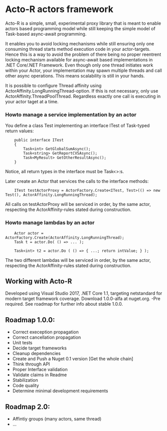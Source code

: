 # Acto-R actors framework 

Acto-R is a simple, small, experimental proxy library that is meant to enable actors based programming model while still keeping the simple model of Task-based async-await programming.

It enables you to avoid locking mechanisms while still ensuring only one consuming thread starts method execution code in your actor-targets. Hence this is a way to avoid the problem of there being no proper reentrent locking mechanism available for async-await based implementations in .NET Core/.NET Framework. 
Even though only one thread initiates work within your Actor, your implementation may spawn multiple threads and call other async operations. This means scalability is still in your hands.  

It is possible to configure Thread affinity using ActorAffinity.LongRunningThread-option. If this is not necessary, only use ActorAffinity.ThreadPoolThread. Regardless exactly one call is executing in your actor taget at a time.  

### Howto manage a service implementation by an actor 
You define a class Test implementing an interface ITest of Task-typed return values: 

        public interface ITest
        {
            Task<int> GetGlobalSumAsync();
            Task<string> GetReportCVSAsync();
            Task<MyResult> GetOtherResultAsync();
        }
Notice, all return types in the interface must be Task<>:s. 

Later create an Actor that services the calls to the interface methods: 
 
        ITest testActorProxy = ActorFactory.Create<ITest, Test>(() => new Test(), ActorAffinity.LongRunningThread);

All calls on testActorProxy will be serviced in order, by the same actor, respecting the ActorAffinity-rules stated during construction. 

### Howto manage lambdas by an actor 

        Actor actor = ActorFactory.Create(ActorAffinity.LongRunningThread);
        Task t = actor.Do( () => ... );
        
        Task<int> t2 = actor.Do ( () => { ...; return intValue; } );

The two different lambdas will be serviced in order, by the same actor, respecting the ActorAffinity-rules stated during construction. 


## Working with Acto-R

Developed using Visual Studio 2017, .NET Core 1.1, targeting netstandard for modern target framework coverage.
Download 1.0.0-alfa at nuget.org. -Pre required.
See roadmap for further info about stable 1.0.0.

## Roadmap 1.0.0: 
* Correct exeception propagation
* Correct cancellation propagation
* Unit tests 
* Decide target frameworks 
* Cleanup dependencies
* Create and Push a Nuget 0.1 version [Get the whole chain]
* Think through API
* Proper Interface validation
* Validate claims in Readme
* Stabilization
* Code quality
* Determine minimal development requirements

## Roadmap 2.0:

* Affintiy groups (many actors, same thread)
* ...
